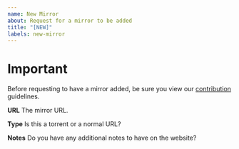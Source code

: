 ```yaml
---
name: New Mirror
about: Request for a mirror to be added
title: "[NEW]"
labels: new-mirror
---
```


# Important

Before requesting to have a mirror added, be sure you view our [contribution][contributing] guidelines.

**URL**
The mirror URL.

**Type**
Is this a torrent or a normal URL?

**Notes**
Do you have any additional notes to have on the website?

[contributing]: https://github.com/thebobpony/getwindows11.tech/blob/main/.github/CONTRIBUTING.md "CONTRIBUTING GUIDELINES"
